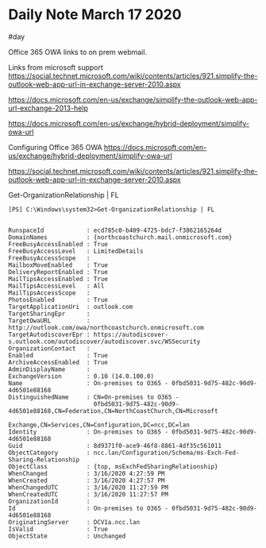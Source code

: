 # Daily Note March 17 2020
#day 

Office 365 OWA links to on prem webmail.

Links from microsoft support
https://social.technet.microsoft.com/wiki/contents/articles/921.simplify-the-outlook-web-app-url-in-exchange-server-2010.aspx

https://docs.microsoft.com/en-us/exchange/simplify-the-outlook-web-app-url-exchange-2013-help

https://docs.microsoft.com/en-us/exchange/hybrid-deployment/simplify-owa-url


Configuring Office 365 OWA
https://docs.microsoft.com/en-us/exchange/hybrid-deployment/simplify-owa-url

https://social.technet.microsoft.com/wiki/contents/articles/921.simplify-the-outlook-web-app-url-in-exchange-server-2010.aspx

Get-OrganizationRelationship | FL

```
[PS] C:\Windows\system32>Get-OrganizationRelationship | FL


RunspaceId            : ecd785c0-b409-4725-bdc7-f3862165264d
DomainNames           : {northcoastchurch.mail.onmicrosoft.com}
FreeBusyAccessEnabled : True
FreeBusyAccessLevel   : LimitedDetails
FreeBusyAccessScope   :
MailboxMoveEnabled    : True
DeliveryReportEnabled : True
MailTipsAccessEnabled : True
MailTipsAccessLevel   : All
MailTipsAccessScope   :
PhotosEnabled         : True
TargetApplicationUri  : outlook.com
TargetSharingEpr      :
TargetOwaURL          : http://outlook.com/owa/northcoastchurch.onmicrosoft.com
TargetAutodiscoverEpr : https://autodiscover-s.outlook.com/autodiscover/autodiscover.svc/WSSecurity
OrganizationContact   :
Enabled               : True
ArchiveAccessEnabled  : True
AdminDisplayName      :
ExchangeVersion       : 0.10 (14.0.100.0)
Name                  : On-premises to O365 - 0fbd5031-9d75-482c-90d9-4d6501e88168
DistinguishedName     : CN=On-premises to O365 -
                        0fbd5031-9d75-482c-90d9-4d6501e88168,CN=Federation,CN=NorthCoastChurch,CN=Microsoft
                        Exchange,CN=Services,CN=Configuration,DC=ncc,DC=lan
Identity              : On-premises to O365 - 0fbd5031-9d75-482c-90d9-4d6501e88168
Guid                  : 8d9371f0-ace9-46f8-8861-4df35c561011
ObjectCategory        : ncc.lan/Configuration/Schema/ms-Exch-Fed-Sharing-Relationship
ObjectClass           : {top, msExchFedSharingRelationship}
WhenChanged           : 3/16/2020 4:27:59 PM
WhenCreated           : 3/16/2020 4:27:57 PM
WhenChangedUTC        : 3/16/2020 11:27:59 PM
WhenCreatedUTC        : 3/16/2020 11:27:57 PM
OrganizationId        :
Id                    : On-premises to O365 - 0fbd5031-9d75-482c-90d9-4d6501e88168
OriginatingServer     : DCV1a.ncc.lan
IsValid               : True
ObjectState           : Unchanged
```